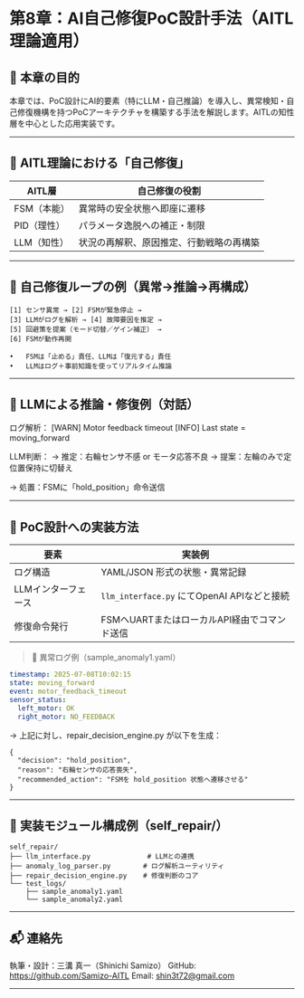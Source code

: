 # 第8章：AI自己修復PoC設計手法（AITL理論適用）

## 🎯 本章の目的

本章では、PoC設計にAI的要素（特にLLM・自己推論）を導入し、異常検知・自己修復機構を持つPoCアーキテクチャを構築する手法を解説します。AITLの知性層を中心とした応用実装です。

---

## 🧠 AITL理論における「自己修復」

| AITL層     | 自己修復の役割                            |
|------------|--------------------------------------------|
| FSM（本能） | 異常時の安全状態へ即座に遷移               |
| PID（理性） | パラメータ逸脱への補正・制限                |
| LLM（知性） | 状況の再解釈、原因推定、行動戦略の再構築     |

---

## 🔁 自己修復ループの例（異常→推論→再構成）

```text
[1] センサ異常 → [2] FSMが緊急停止 →
[3] LLMがログを解析 → [4] 故障要因を推定 →
[5] 回避策を提案（モード切替／ゲイン補正） →
[6] FSMが動作再開
```

	•	FSMは「止める」責任、LLMは「復元する」責任
	•	LLMはログ＋事前知識を使ってリアルタイム推論

---

## 💬 LLMによる推論・修復例（対話）
ログ解析：
[WARN] Motor feedback timeout
[INFO] Last state = moving_forward

LLM判断：
→ 推定：右輪センサ不感 or モータ応答不良
→ 提案：左輪のみで定位置保持に切替え

→ 処置：FSMに「hold_position」命令送信

---

## 🧪 PoC設計への実装方法

| 要素             | 実装例                                     |
|------------------|--------------------------------------------|
| ログ構造         | YAML/JSON 形式の状態・異常記録              |
| LLMインターフェース | `llm_interface.py` にてOpenAI APIなどと接続 |
| 修復命令発行     | FSMへUARTまたはローカルAPI経由でコマンド送信 |

> 🔧 異常ログ例（sample_anomaly1.yaml）

```yaml
timestamp: 2025-07-08T10:02:15
state: moving_forward
event: motor_feedback_timeout
sensor_status:
  left_motor: OK
  right_motor: NO_FEEDBACK
```

→ 上記に対し、repair_decision_engine.py が以下を生成：
```
{
  "decision": "hold_position",
  "reason": "右輪センサの応答喪失",
  "recommended_action": "FSMを hold_position 状態へ遷移させる"
}
```

---

## 🧩 実装モジュール構成例（self_repair/）
```
self_repair/
├── llm_interface.py              # LLMとの連携
├── anomaly_log_parser.py        # ログ解析ユーティリティ
├── repair_decision_engine.py    # 修復判断のコア
└── test_logs/
    ├── sample_anomaly1.yaml
    └── sample_anomaly2.yaml
```
---

## 📬 連絡先

執筆・設計：三溝 真一（Shinichi Samizo）
GitHub: https://github.com/Samizo-AITL
Email: shin3t72@gmail.com

---

